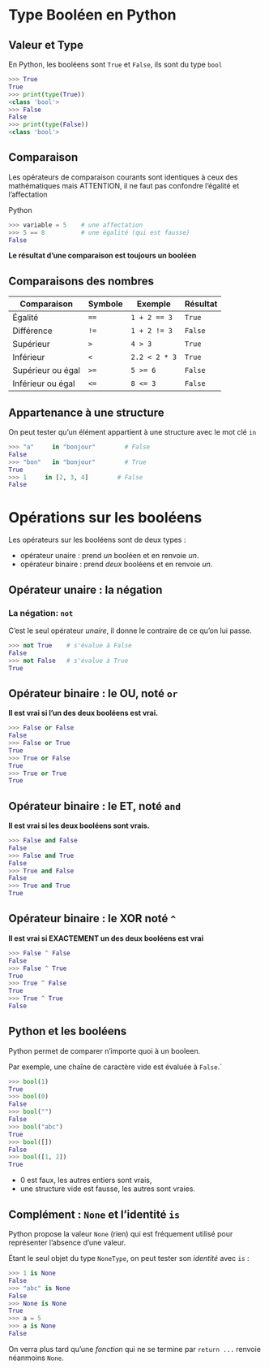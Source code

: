 # Type Booléen en Python

## Valeur et Type

En Python, les booléens sont `True` et `False`, ils sont du type `bool`

```python
>>> True
True
>>> print(type(True))
<class 'bool'>
>>> False
False
>>> print(type(False))
<class 'bool'>
```

## Comparaison

Les opérateurs de comparaison courants sont identiques à ceux des mathématiques mais ATTENTION, il ne faut pas confondre l’égalité et l’affectation

Python

```python
>>> variable = 5    # une affectation
>>> 5 == 8          # une égalité (qui est fausse)
False
```

**Le résultat d’une comparaison est toujours un booléen**

## Comparaisons des nombres

| Comparaison       | Symbole | Exemple       | Résultat |
| ----------------- | ------- | ------------- | -------- |
| Égalité           | `==`    | `1 + 2 == 3`  | `True`   |
| Différence        | `!=`    | `1 + 2 != 3`  | `False`  |
| Supérieur         | `>`     | `4 > 3`       | `True`   |
| Inférieur         | `<`     | `2.2 < 2 * 3` | `True`   |
| Supérieur ou égal | `>=`    | `5 >= 6`      | `False`  |
| Inférieur ou égal | `<=`    | `8 <= 3`      | `False`  |

## Appartenance à une structure

On peut tester qu’un élément appartient à une structure avec le mot clé `in`

```python
>>> "a"		in "bonjour"        # False
False
>>> "bon"	in "bonjour"        # True
True
>>> 1     in [2, 3, 4]        # False
False
```

# Opérations sur les booléens

Les opérateurs sur les booléens sont de deux types :

- opérateur unaire : prend *un* booléen et en renvoie *un*.
- opérateur binaire : prend *deux* booléens et en renvoie *un*.

## Opérateur unaire : la négation

### La négation: `not`

C’est le seul opérateur *unaire*, il donne le contraire de ce qu’on lui passe.

```python
>>> not True    # s'évalue à False
False
>>> not False   # s'évalue à True
True
```

## Opérateur binaire : le OU, noté `or`

**Il est vrai si l’un des deux booléens est vrai.**

```python
>>> False or False
False
>>> False or True
True
>>> True or False
True
>>> True or True
True
```

## Opérateur binaire : le ET, noté `and`

**Il est vrai si les deux booléens sont vrais.**

```python
>>> False and False
False
>>> False and True
False
>>> True and False
False
>>> True and True
True
```

## Opérateur binaire : le XOR noté `^`

**Il est vrai si EXACTEMENT un des deux booléens est vrai**

```python
>>> False ^ False
False
>>> False ^ True
True
>>> True ^ False
True
>>> True ^ True
False
```

## Python et les booléens

Python permet de comparer n’importe quoi à un booleen.

Par exemple, une chaîne de caractère vide est évaluée à `False`.`

```python
>>> bool(1)
True
>>> bool(0)
False
>>> bool("")
False
>>> bool("abc")
True
>>> bool([])
False
>>> bool([1, 2])
True
```

- 0 est faux, les autres entiers sont vrais,
- une structure vide est fausse, les autres sont vraies.

## Complément : `None` et l’identité `is`

Python propose la valeur `None` (rien) qui est fréquement utilisé pour représenter l’absence d’une valeur.

Étant le seul objet du type `NoneType`, on peut tester son *identité* avec `is` :

```python
>>> 1 is None
False
>>> "abc" is None
False
>>> None is None
True
>>> a = 5
>>> a is None
False
```

On verra plus tard qu’une _fonction_  qui ne se termine par `return ...` renvoie néanmoins `None`.